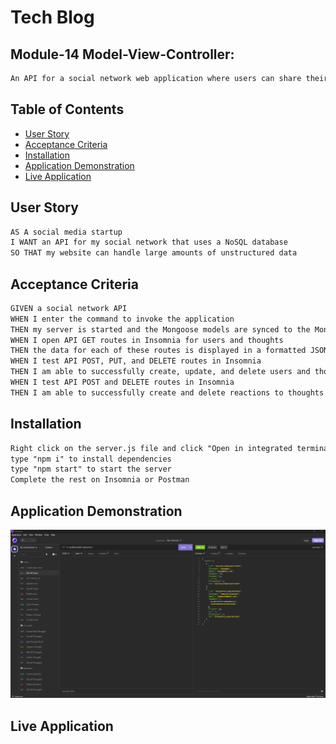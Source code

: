 # Tech Blog

## Module-14 Model-View-Controller:
```md
An API for a social network web application where users can share their thoughts, react to friends’ thoughts, and create a friend list. 
```

## Table of Contents

 * [User Story](#user-story)
 * [Acceptance Criteria](#acceptance-criteria)
 * [Installation](#installation)
 * [Application Demonstration](#application-demonstration)
 * [Live Application](#Live-Application)

## User Story

```md
AS A social media startup
I WANT an API for my social network that uses a NoSQL database
SO THAT my website can handle large amounts of unstructured data
```

## Acceptance Criteria

```md
GIVEN a social network API
WHEN I enter the command to invoke the application
THEN my server is started and the Mongoose models are synced to the MongoDB database
WHEN I open API GET routes in Insomnia for users and thoughts
THEN the data for each of these routes is displayed in a formatted JSON
WHEN I test API POST, PUT, and DELETE routes in Insomnia
THEN I am able to successfully create, update, and delete users and thoughts in my database
WHEN I test API POST and DELETE routes in Insomnia
THEN I am able to successfully create and delete reactions to thoughts and add and remove friends to a user’s friend list
```
## Installation

```md
Right click on the server.js file and click "Open in integrated terminal" 
type "npm i" to install dependencies
type "npm start" to start the server
Complete the rest on Insomnia or Postman
```

## Application Demonstration

![](./assets/demo.png)

## Live Application